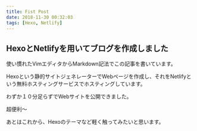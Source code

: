 ```yaml
---
title: Fist Post
date: 2018-11-30 00:32:03
tags: [Hexo, Netlify]
---
```

## HexoとNetlifyを用いてブログを作成しました
使い慣れたVimエディタからMarkdown記法でこの記事を書いています。

Hexoという静的サイトジェネレーターでWebページを作成し、それをNetlifyという無料ホスティングサービスでホスティングしています。

わずか１０分足らずでWebサイトを公開できました。

超便利〜

あとはこれから、Hexoのテーマなど軽く触ってみたいと思います。
